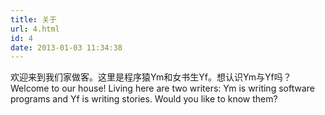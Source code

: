 ```yaml
---
title: 关于
url: 4.html
id: 4
date: 2013-01-03 11:34:38
---
```


欢迎来到我们家做客。这里是程序猿Ym和女书生Yf。想认识Ym与Yf吗？ Welcome to our house! Living here are two writers: Ym is writing software programs and Yf is writing stories. Would you like to know them?